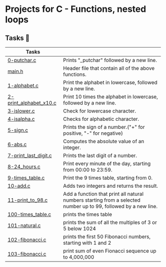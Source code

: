 # Projects for C - Functions, nested loops
## Tasks :page_with_curl:
| Tasks | |
| --- | --- |
|[0-putchar.c](https://github.com/FatjonMileti/holbertonschool-low_level_programming/blob/master/0x02-functions_nested_loops/0-putchar.c)|  Prints "\_putchar" followed by a new line.|
|[main.h](https://github.com/FatjonMileti/holbertonschool-low_level_programming/blob/master/0x02-functions_nested_loops/main.h)| Header file that contain all of the above functions.|
|[1-alphabet.c](https://github.com/FatjonMileti/holbertonschool-low_level_programming/blob/master/0x02-functions_nested_loops/1-alphabet.c)| Print the alphabet in lowercase, followed by a new line.|
|[2-print_alphabet_x10.c](https://github.com/FatjonMileti/holbertonschool-low_level_programming/blob/master/0x02-functions_nested_loops/2-print_alphabet_x10.c)| Print 10 times the alphabet in lowercase, followed by a new line.|
|[3-islower.c](https://github.com/FatjonMileti/holbertonschool-low_level_programming/blob/master/0x02-functions_nested_loops/3-islower.c)| Check for lowercase character.|
|[4-isalpha.c](https://github.com/FatjonMileti/holbertonschool-low_level_programming/blob/master/0x02-functions_nested_loops/4-isalpha.c)| Checks for alphabetic character.|
|[5-sign.c](https://github.com/FatjonMileti/holbertonschool-low_level_programming/blob/master/0x02-functions_nested_loops/5-sign.c)| Prints the sign of a number.("+" for positive, "-" for negative)|
|[6-abs.c](https://github.com/FatjonMileti/holbertonschool-low_level_programming/blob/master/0x02-functions_nested_loops/6-abs.c)| Computes the absolute value of an integer.|
|[7-print_last_digit.c](https://github.com/FatjonMileti/holbertonschool-low_level_programming/blob/master/0x02-functions_nested_loops/7-print_last_digit.c)| Prints the last digit of a number.|
|[8-24_hours.c](https://github.com/FatjonMileti/holbertonschool-low_level_programming/blob/master/0x02-functions_nested_loops/8-24_hours.c)| Print every minute of the day, starting from 00:00 to 23:59.|
|[9-times_table.c](https://github.com/FatjonMileti/holbertonschool-low_level_programming/blob/master/0x02-functions_nested_loops/9-times_table.c)| Print the 9 times table, starting from 0.|
|[10-add.c](https://github.com/FatjonMileti/holbertonschool-low_level_programming/blob/master/0x02-functions_nested_loops/10-add.c)|  Adds two integers and returns the result.|
|[11-print_to_98.c](https://github.com/FatjonMileti/holbertonschool-low_level_programming/blob/master/0x02-functions_nested_loops/11-print_to_98.c)| Add a function that print all natural numbers starting from a selected number up to 99, followed by a new line.|
|[100-times_table.c](https://github.com/FatjonMileti/holbertonschool-low_level_programming/blob/main/functions_nested_loops/100-times_table.c)| prints the times table|
|[101-natural.c](https://github.com/FatjonMileti/holbertonschool-low_level_programming/blob/main/functions_nested_loops/101-natural.c)| prints the sum of all the multiples of 3 or 5 below 1024|
|[102-fibonacci.c](https://github.com/FatjonMileti/holbertonschool-low_level_programming/blob/main/functions_nested_loops/102-fibonacci.c)| prints the first 50 Fibonacci numbers, starting with 1 and 2|
|[103-fibonacci.c](https://github.com/FatjonMileti/holbertonschool-low_level_programming/blob/main/functions_nested_loops/103-fibonacci.c)| print sum of even Fionacci sequence up to 4,000,000|
